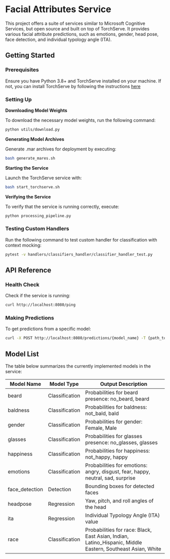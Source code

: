 # Facial Attributes Service

This project offers a suite of services similar to Microsoft Cognitive Services, but open source and built on top of TorchServe. It provides various facial attribute predictions, such as emotions, gender, head pose, face detection, and individual typology angle (ITA).

## Getting Started

### Prerequisites

Ensure you have Python 3.8+ and TorchServe installed on your machine. If not, you can install TorchServe by following the instructions [here](https://github.com/pytorch/serve)

### Setting Up

**Downloading Model Weights**

To download the necessary model weights, run the following command:

```bash
python utils/download.py
```

**Generating Model Archives**

Generate .mar archives for deployment by executing:

```bash
bash generate_mares.sh
```

**Starting the Service**

Launch the TorchServe service with:

```bash
bash start_torchserve.sh
```

**Verifying the Service**

To verify that the service is running correctly, execute:

```bash
python processing_pipeline.py
```

### Testing Custom Handlers

Run the following command to test custom handler for classification with context mocking:

```bash
pytest -v handlers/classifiers_handler/classifier_handler_test.py
```

## API Reference

### Health Check

Check if the service is running:

```bash
curl http://localhost:8080/ping
```

### Making Predictions

To get predictions from a specific model:

```bash
curl -X POST http://localhost:8080/predictions/{model_name} -T {path_to_image}
```

## Model List

The table below summarizes the currently implemented models in the service:

| Model Name      | Model Type      | Output Description                                                                                     |
|-----------------|-----------------|--------------------------------------------------------------------------------------------------------|
| beard           | Classification  | Probabilities for beard presence: no_beard, beard                                                      |
| baldness        | Classification  | Probabilities for baldness: not_bald, bald                                                             |
| gender          | Classification  | Probabilities for gender: Female, Male                                                                 |
| glasses         | Classification  | Probabilities for glasses presence: no_glasses, glasses                                                |
| happiness       | Classification  | Probabilities for happiness: not_happy, happy                                                          |
| emotions        | Classification  | Probabilities for emotions: angry, disgust, fear, happy, neutral, sad, surprise                        |
| face_detection  | Detection       | Bounding boxes for detected faces                                                                      |
| headpose        | Regression      | Yaw, pitch, and roll angles of the head                                                                |
| ita             | Regression      | Individual Typology Angle (ITA) value                                                                  |
| race            | Classification  | Probabilities for race: Black, East Asian, Indian, Latino_Hispanic, Middle Eastern, Southeast Asian, White |
